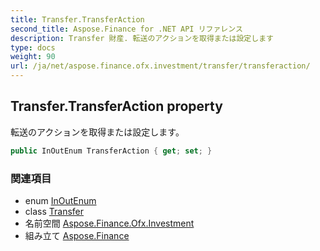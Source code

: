 ```yaml
---
title: Transfer.TransferAction
second_title: Aspose.Finance for .NET API リファレンス
description: Transfer 財産. 転送のアクションを取得または設定します
type: docs
weight: 90
url: /ja/net/aspose.finance.ofx.investment/transfer/transferaction/
---
```

## Transfer.TransferAction property

転送のアクションを取得または設定します。

```csharp
public InOutEnum TransferAction { get; set; }
```

### 関連項目

* enum [InOutEnum](../../inoutenum/)
* class [Transfer](../)
* 名前空間 [Aspose.Finance.Ofx.Investment](../../transfer/)
* 組み立て [Aspose.Finance](../../../)



